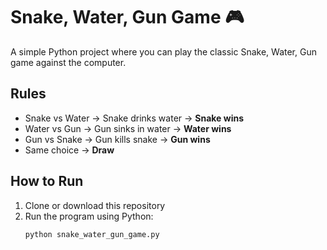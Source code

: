 # Snake, Water, Gun Game 🎮

A simple Python project where you can play the classic Snake, Water, Gun game against the computer.

## Rules
- Snake vs Water → Snake drinks water → **Snake wins**
- Water vs Gun → Gun sinks in water → **Water wins**
- Gun vs Snake → Gun kills snake → **Gun wins**
- Same choice → **Draw**

## How to Run
1. Clone or download this repository  
2. Run the program using Python:
   ```bash
   python snake_water_gun_game.py
